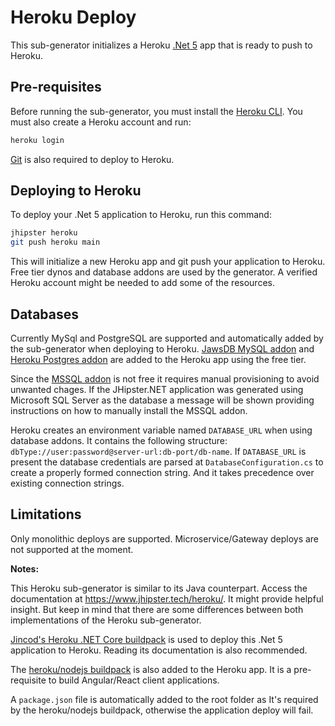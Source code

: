 # Heroku Deploy
This sub-generator initializes a Heroku [.Net 5](https://docs.microsoft.com/pt-br/dotnet/core/dotnet-five) app that is ready to push to Heroku.

## Pre-requisites
Before running the sub-generator, you must install the [Heroku CLI](https://cli.heroku.com/).
You must also create a Heroku account and run:
```bash
heroku login
```
[Git](https://git-scm.com/) is also required to deploy to Heroku.

## Deploying to Heroku
To deploy your .Net 5 application to Heroku, run this command:

```bash
jhipster heroku
git push heroku main
```

This will initialize a new Heroku app and git push your application to Heroku.
Free tier dynos and database addons are used by the generator. A verified Heroku account might be needed to add some of the resources.

## Databases

Currently MySql and PostgreSQL are supported and automatically added by the sub-generator when deploying to Heroku. [JawsDB MySQL addon](https://elements.heroku.com/addons/jawsdb) and [Heroku Postgres addon](https://elements.heroku.com/addons/heroku-postgresql) are added to the Heroku app using the free tier.

Since the [MSSQL addon](https://elements.heroku.com/addons/mssql) is not free it requires manual provisioning to avoid unwanted chages. If the JHipster.NET application was generated using Microsoft SQL Server as the database a message will be shown providing instructions on how to manually install the MSSQL addon.

Heroku creates an environment variable named `DATABASE_URL` when using database addons. It contains the following structure: `dbType://user:password@server-url:db-port/db-name`. If `DATABASE_URL` is present the database credentials are parsed at `DatabaseConfiguration.cs` to create a properly formed connection string. And it takes precedence over existing connection strings.

## Limitations

Only monolithic deploys are supported. Microservice/Gateway deploys are not supported at the moment.

**Notes:**

This Heroku sub-generator is similar to its Java counterpart. Access the documentation at https://www.jhipster.tech/heroku/. It might provide helpful insight. But keep in mind that there are some differences between both implementations of the Heroku sub-generator.

[Jincod's Heroku .NET Core buildpack](https://github.com/jincod/dotnetcore-buildpack) is used to deploy this .Net 5 application to Heroku. Reading its documentation is also recommended.

The [heroku/nodejs buildpack](https://elements.heroku.com/buildpacks/heroku/heroku-buildpack-nodejs) is also added to the Heroku app. It is a pre-requisite to build Angular/React client applications.

A `package.json` file is automatically added to the root folder as It's required by the heroku/nodejs buildpack, otherwise the application deploy will fail.